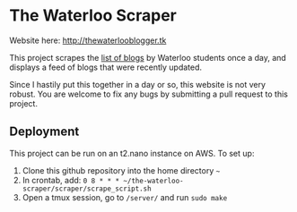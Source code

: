 # The Waterloo Scraper

Website here: http://thewaterlooblogger.tk

This project scrapes the [list of blogs](https://github.com/rudi-c/the-waterloo-blogger) by Waterloo students once a day, and displays a feed of blogs that were recently updated.

Since I hastily put this together in a day or so, this website is not very robust. You are welcome to fix any bugs by submitting a pull request to this project.

## Deployment

This project can be run on an t2.nano instance on AWS. To set up:

1. Clone this github repository into the home directory `~`
2. In crontab, add: `0 8 * * * ~/the-waterloo-scraper/scraper/scrape_script.sh`
3. Open a tmux session, go to `/server/` and run `sudo make`
